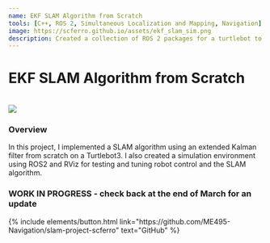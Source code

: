 ```yaml
---
name: EKF SLAM Algorithm from Scratch
tools: [C++, ROS 2, Simultaneous Localization and Mapping, Navigation]
image: https://scferro.github.io/assets/ekf_slam_sim.png
description: Created a collection of ROS 2 packages for a turtlebot to create a map, detect obstacles, and localize itself. 
---
```


# EKF SLAM Algorithm from Scratch
<br>

<img src="{{ site.url }}{{ site.baseurl }}/assets/ekf_slam_sim.png"/>

### Overview
In this project, I implemented a SLAM algorithm using an extended Kalman filter from scratch on a Turtlebot3. I also created a simulation environment using ROS2 and RViz for testing and tuning robot control and the SLAM algorithm. 

### WORK IN PROGRESS - check back at the end of March for an update


<p class="text-center">
{% include elements/button.html link="https://github.com/ME495-Navigation/slam-project-scferro" text="GitHub" %}
</p>
